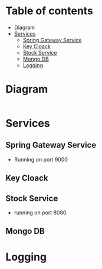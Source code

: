 # Table of contents
- Diagram
- [Services](#services)
   - [Spring Gateway Service](#spring-gateway-service)
   - [Key Cloack](#key-cloack)
   - [Stock Service](#stock-service)
   - [Mongo DB](#mongo-db)
   - [Logging](#logging)

 # Diagram

 ```

 ```
# Services
## Spring Gateway Service
- Running on port 9000

## Key Cloack
## Stock Service
- running on port 8080.

## Mongo DB
# Logging

